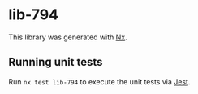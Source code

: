# lib-794

This library was generated with [Nx](https://nx.dev).

## Running unit tests

Run `nx test lib-794` to execute the unit tests via [Jest](https://jestjs.io).
